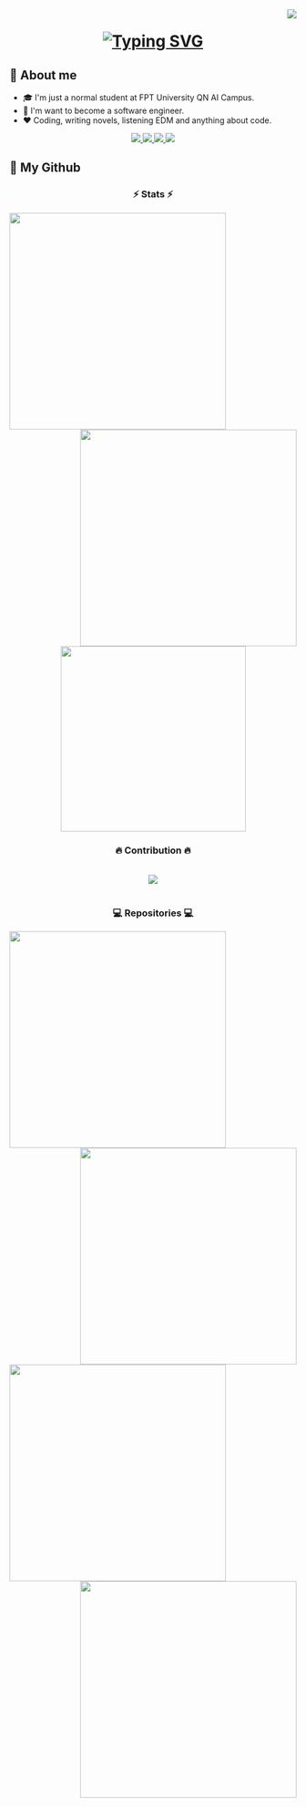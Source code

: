 <img align="right" src="https://komarev.com/ghpvc/?username=hardingadonis&style=flat&label=visitors">

<h1 align="center">
    <a href="https://git.io/typing-svg">
        <img src="https://readme-typing-svg.demolab.com?font=Roboto+Condensed&size=30&pause=1000&center=true&width=250&lines=Hi+There!+%F0%9F%91%8B;I'm+Minh+V%C6%B0%C6%A1ng+%F0%9F%98%8E" alt="Typing SVG" />
    </a>
</h1>

## 📌 About me
- 🎓 I'm just a normal student at FPT University QN AI Campus.
- 🔮 I'm want to become a software engineer.
- ❤️ Coding, writing novels, listening EDM and anything about code.

<div align = "center"> 
    <a href = "https://www.youtube.com/@adonis.harding" target = "_blank">
        <img src = "https://img.shields.io/badge/YouTube-FF0000?style=for-the-badge&logo=youtube&logoColor=white" target = "_blank"/>
    </a>
    <a href = "https://www.facebook.com/adonis.harding/" target = "_blank">
        <img src = "https://img.shields.io/badge/Facebook-4267B2?style=for-the-badge&logo=facebook&logoColor=white" target = "_blank"/>
    </a>
    <a href = "mailto:hardingadonis@gmail.com">
        <img src = "https://img.shields.io/badge/Gmail-%23333?style=for-the-badge&logo=gmail&logoColor=white" target = "_blank"/>
    </a>
    <a href = "https://github.com/hardingadonis">
        <img src = "https://img.shields.io/badge/Github-%23333?style=for-the-badge&logo=github&logoColor=white" target = "_blank"/>
    </a>
</div>

## 📖 My Github

<h3 align = "center">⚡ Stats ⚡</h3>

<p align = "center">
    <div align = "center">
        <a href = "https://github.com/hardingadonis">
            <img align = "left" width = 380 src = "https://github-readme-stats.vercel.app/api?username=hardingadonis&include_all_commits=true&show_icons=true&theme=nightowl"/>
        </a>
        <a href = "https://github.com/hardingadonis">
            <img align = "right" width = 380 src="https://streak-stats.demolab.com?user=hardingadonis&theme=nightowl&date_format=j%2Fn%5B%2FY%5D"/>
        </a>
    </div>
    <br><br><br><br><br><br><br><br>
    <div align = "center">
        <a href = "https://github.com/hardingadonis">
            <img width = 325 align = "center" src = "https://github-readme-stats.vercel.app/api/top-langs/?username=hardingadonis&layout=compact&hide=html&theme=nightowl" />
        </a>
    </div>
</p>

<div align = "center">
  <h3>🔥 Contribution 🔥</h3>
  <br>
    <a href = "https://github.com/hardingadonis">
        <img src="https://github.com/hardingadonis/hardingadonis/blob/output/snake-github-profile.svg">
    </a>
  <br>
  <br>
</div>


<h3 align = "center">💻 Repositories 💻</h3>

<p align = "center">
    <div align = "center">
        <a href = "https://github.com/hardingadonis/Eyes_Protection_Reminder">
            <img align = "left" width = 380 src = "https://github-readme-stats.vercel.app/api/pin/?username=hardingadonis&repo=Eyes_Protection_Reminder&theme=nightowl"/>
        </a>
        <a href = "https://github.com/hardingadonis/PRF192-Workshops_and_Assignment">
            <img align = "right" width = 380 src="https://github-readme-stats.vercel.app/api/pin/?username=hardingadonis&repo=PRF192-Workshops_and_Assignment&theme=nightowl"/>
        </a>
    </div>
    <br><br><br><br><br><br><br><br>
    <div align = "center">
        <a href = "https://github.com/hardingadonis/DBI202-Labs_and_Assignment">
            <img align = "left" width = 380 src = "https://github-readme-stats.vercel.app/api/pin/?username=hardingadonis&repo=DBI202-Labs_and_Assignment&theme=nightowl"/>
        </a>
        <a href = "https://github.com/hardingadonis/PRO192-Workshops_and_Assignment">
            <img align = "right" width = 380 src="https://github-readme-stats.vercel.app/api/pin/?username=hardingadonis&repo=PRO192-Workshops_and_Assignment&theme=nightowl"/>
        </a>
    </div>
</p>
